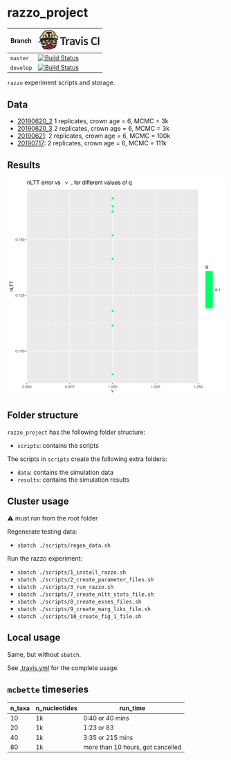 # razzo_project

Branch|[![Travis CI logo](pics/TravisCI.png)](https://travis-ci.org)
---|---
`master`|[![Build Status](https://travis-ci.org/richelbilderbeek/razzo_project.svg?branch=master)](https://travis-ci.org/richelbilderbeek/razzo_project)
`develop`|[![Build Status](https://travis-ci.org/richelbilderbeek/razzo_project.svg?branch=develop)](https://travis-ci.org/richelbilderbeek/razzo_project)

`razzo` experiment scripts and storage.

## Data

 * [20190620_2](http://richelbilderbeek.nl/razzo_project_20190620_2.zip)
   1 replicates, crown age = 6, MCMC = 3k
 * [20190620_3](http://richelbilderbeek.nl/razzo_project_20190620_3.zip)
   2 replicates, crown age = 6, MCMC = 3k
 * [20190621](http://richelbilderbeek.nl/razzo_project_20190621.zip): 
   2 replicates, crown age = 6, MCMC = 100k
 * [20190717](http://richelbilderbeek.nl/razzo_project_20190717.zip): 
   2 replicates, crown age = 6, MCMC = 111k

## Results

![](results/figure_1.png)

## Folder structure

`razzo_project` has the following folder structure:

 * `scripts`: contains the scripts

The scripts in `scripts` create the following extra folders:

 * `data`: contains the simulation data
 * `results`: contains the simulation results

## Cluster usage

:warning: must run from the root folder

Regenerate testing data:

 * `sbatch ./scripts/regen_data.sh`

Run the razzo experiment:

 * `sbatch ./scripts/1_install_razzo.sh`
 * `sbatch ./scripts/2_create_parameter_files.sh`
 * `sbatch ./scripts/3_run_razzo.sh`
 * `sbatch ./scripts/7_create_nltt_stats_file.sh`
 * `sbatch ./scripts/8_create_esses_files.sh`
 * `sbatch ./scripts/9_create_marg_liks_file.sh`
 * `sbatch ./scripts/10_create_fig_1_file.sh`

## Local usage

Same, but without `sbatch`.

See [.travis.yml](.travis.yml) for the complete usage.

## `mcbette` timeseries

n_taxa|n_nucleotides|run_time
---|---|---
10|1k|0:40 or 40 mins
20|1k|1:23 or 83
40|1k|3:35 or 215 mins
80|1k|more than 10 hours, got cancelled
